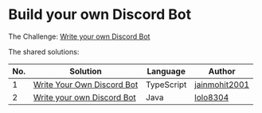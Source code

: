 # Build your own Discord Bot

The Challenge: [Write your own Discord Bot](https://codingchallenges.fyi/challenges/challenge-discord)

The shared solutions:

| No. | Solution | Language | Author |
|-----|----------|----------|--------|
| 1 | [Write Your Own Discord Bot](https://github.com/jainmohit2001/coding-challenges/tree/master/src/19) | TypeScript | [jainmohit2001](https://github.com/jainmohit2001) |
| 2 | [Write your own Discord Bot](https://github.com/lolo8304/coding-challenge/tree/main/no-19) | Java | [lolo8304](https://github.com/lolo8304) |
